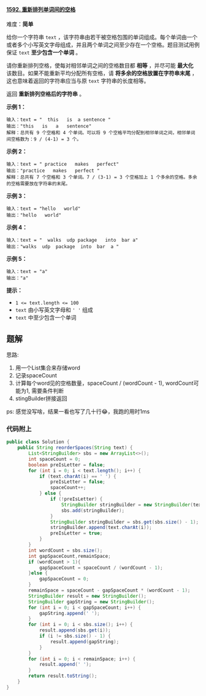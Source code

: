 #### [1592. 重新排列单词间的空格](https://leetcode.cn/problems/rearrange-spaces-between-words/)

难度：**简单**

给你一个字符串 `text` ，该字符串由若干被空格包围的单词组成。每个单词由一个或者多个小写英文字母组成，并且两个单词之间至少存在一个空格。题目测试用例保证 `text` **至少包含一个单词** 。

请你重新排列空格，使每对相邻单词之间的空格数目都 **相等** ，并尽可能 **最大化** 该数目。如果不能重新平均分配所有空格，请 **将多余的空格放置在字符串末尾** ，这也意味着返回的字符串应当与原 `text` 字符串的长度相等。

返回 **重新排列空格后的字符串** 。

 

**示例 1：**

```
输入：text = "  this   is  a sentence "
输出："this   is   a   sentence"
解释：总共有 9 个空格和 4 个单词。可以将 9 个空格平均分配到相邻单词之间，相邻单词间空格数为：9 / (4-1) = 3 个。
```

**示例 2：**

```
输入：text = " practice   makes   perfect"
输出："practice   makes   perfect "
解释：总共有 7 个空格和 3 个单词。7 / (3-1) = 3 个空格加上 1 个多余的空格。多余的空格需要放在字符串的末尾。
```

**示例 3：**

```
输入：text = "hello   world"
输出："hello   world"
```

**示例 4：**

```
输入：text = "  walks  udp package   into  bar a"
输出："walks  udp  package  into  bar  a "
```

**示例 5：**

```
输入：text = "a"
输出："a"
```

 

**提示：**

- `1 <= text.length <= 100`
- `text` 由小写英文字母和 `' '` 组成
- `text` 中至少包含一个单词

## 题解
思路:
1. 用一个List集合来存储word
2. 记录spaceCount
3. 计算每个word见的空格数量，spaceCount / (wordCount - 1), wordCount可能为1, 需要条件判断
4. stingBuilder拼接返回

ps: 感觉没写啥，结果一看也写了几十行😂，我跑的用时1ms
### 代码附上
```java
public class Solution {
    public String reorderSpaces(String text) {
        List<StringBuilder> sbs = new ArrayList<>();
        int spaceCount = 0;
        boolean preIsLetter = false;
        for (int i = 0; i < text.length(); i++) {
            if (text.charAt(i) == ' ') {
                preIsLetter = false;
                spaceCount++;
            } else {
                if (!preIsLetter) {
                    StringBuilder stringBuilder = new StringBuilder(text.charAt(i));
                    sbs.add(stringBuilder);
                }
                StringBuilder stringBuilder = sbs.get(sbs.size() - 1);
                stringBuilder.append(text.charAt(i));
                preIsLetter = true;
            }
        }
        int wordCount = sbs.size();
        int gapSpaceCount,remainSpace;
        if (wordCount > 1){
            gapSpaceCount = spaceCount / (wordCount - 1);
        }else {
            gapSpaceCount = 0;
        }
        remainSpace = spaceCount - gapSpaceCount * (wordCount - 1);
        StringBuilder result = new StringBuilder();
        StringBuilder gapString = new StringBuilder();
        for (int i = 0; i < gapSpaceCount; i++) {
            gapString.append(' ');
        }
        for (int i = 0; i < sbs.size(); i++) {
            result.append(sbs.get(i));
            if (i != sbs.size() - 1) {
                result.append(gapString);
            }
        }
        for (int i = 0; i < remainSpace; i++) {
            result.append(' ');
        }
        return result.toString();
    }
}
```